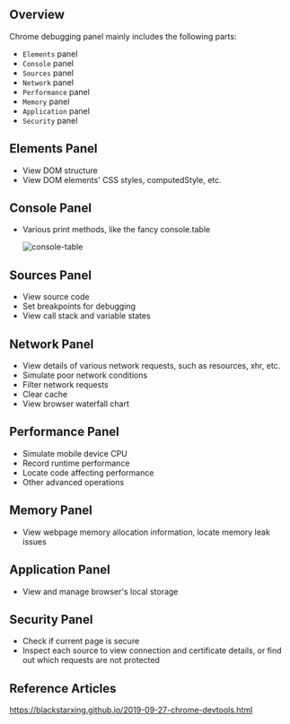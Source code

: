 ## Overview

Chrome debugging panel mainly includes the following parts:

- `Elements` panel
- `Console` panel
- `Sources` panel
- `Network` panel
- `Performance` panel
- `Memory` panel
- `Application` panel
- `Security` panel

## Elements Panel

* View DOM structure
* View DOM elements' CSS styles, computedStyle, etc.

## Console Panel

* Various print methods, like the fancy console.table

  ![console-table](https://s2.ax1x.com/2019/10/01/uU2vdA.png)

## Sources Panel

* View source code
* Set breakpoints for debugging
* View call stack and variable states

## Network Panel

* View details of various network requests, such as resources, xhr, etc.
* Simulate poor network conditions
* Filter network requests
* Clear cache
* View browser waterfall chart

## Performance Panel

* Simulate mobile device CPU
* Record runtime performance
* Locate code affecting performance
* Other advanced operations

## Memory Panel

* View webpage memory allocation information, locate memory leak issues

## Application Panel

* View and manage browser's local storage

## Security Panel

* Check if current page is secure
* Inspect each source to view connection and certificate details, or find out which requests are not protected

## Reference Articles

https://blackstarxing.github.io/2019-09-27-chrome-devtools.html